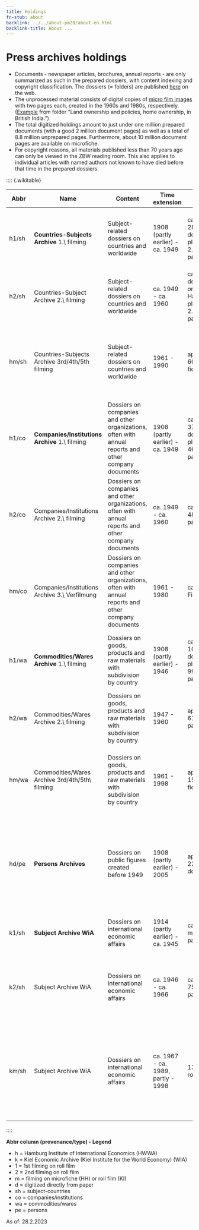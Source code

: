 ```yaml
---
title: Holdings
fn-stub: about
backlink: ../../about-pm20/about.en.html
backlink-title: About ...
---
```


# Press archives holdings

- Documents - newspaper articles, brochures, annual reports - are only summarized as such in the prepared dossiers, with content indexing and copyright classification. The dossiers (= folders) are published [here](https://pm20.zbw.eu/folder/about.en.html) on the web.
- The unprocessed material consists of digital copies of [micro film images](../../film) with two pages each, created in the 1960s and 1980s, respectively. ([Example](/film/h1/sh/S0690H) from folder "Land ownership and policies, home ownership, in British India.")
- The total digitized holdings amount to just under one million prepared documents (with a good 2 million document pages) as well as a total of 8.8 million unprepared pages. Furthermore, about 10 million document pages are available on microfiche.
- For copyright reasons, all materials published less than 70 years ago can only be viewed in the ZBW reading room. This also applies to individual articles with named authors not known to have died before that time in the prepared dossiers.

:::: {.wikitable}

Abbr|Name|Content|Time extension|Scope|Access
-|---|--------|-----|-----|------
h1/sh|**Countries-Subjects Archive** 1.\ filming | Subject-related dossiers on countries and worldwide | 1908 (partly earlier) - ca. 1949 | ca. 280,000 documents, plus ca. 2.28 million pages | [prepared dossiers: PM20](http://pm20.zbw.eu/folder/sh)<br />[digitized roll films](../../film/h1_sh.de): only in the ZBW reading room
h2/sh|Countries-Subject Archive 2.\ filming | Subject-related dossiers on countries and worldwide | ca. 1949 - ca. 1960 | ca. 20,000 documents on Hamburg, plus ca. 2.08 million pages | [digitized roll films](../../film/h2_sh.de): only in the ZBW reading room
hm/sh|Countries-Subjects Archive 3rd/4th/5th filming | Subject-related dossiers on countries and worldwide | 1961 - 1990 | approx. 60,000 fiches | Microfiche: only in the ZBW reading room (also some countries until 1998 on fiche and roll film)
h1/co|**Companies/Institutions Archive** 1.\ filming | Dossiers on companies and other organizations, often with annual reports and other company documents | 1908 (partly earlier) - ca. 1949 | ca. 370,000 documents, plus ca. 460,000 pages | [prepared dossiers: PM20](http://pm20.zbw.eu/folder/co)<br />[digitized roll films](../../film/h1_co.de): only in the ZBW reading room
h2/co|Companies/Institutions Archive 2.\ filming | Dossiers on companies and other organizations, often with annual reports and other company documents | ca. 1949 - ca. 1960 | ca. 480,000 pages | [digitized roll films](../../film/h2_co.de): only in the ZBW reading room
hm/co|Companies/Institutions Archive 3.\ Verfilmung | Dossiers on companies and other organizations, often with annual reports and other company documents| 1961 - 1980 | ca. 30.000 Fiches | Mikrofiche: only in the ZBW reading room
h1/wa|**Commodities/Wares Archive** 1.\ filming | Dossiers on goods, products and raw materials with subdivision by country | 1908 (partly earlier) - 1946 | ca. 105,000 documents, plus ca. 996,000 pages | [prepared dossiers: PM20](http://pm20.zbw.eu/folder/wa)<br />[digitized roll films](../../film/h1_wa.de): only in the ZBW reading room
h2/wa|Commodities/Wares Archive 2.\ filming | Dossiers on goods, products and raw materials with subdivision by country | 1947 - 1960 | approx. 618,000 pages | [digitized roll films](../../film/h2_wa.de): only in the ZBW reading room
hm/wa|Commodities/Wares Archive 3rd/4th/5th\ filming | Dossiers on goods, products and raw materials with subdivision by country | 1961 - 1998 | approx. 15,000 fiches | microfiche: only in the ZBW reading room (from 1998 part of the subject archive)
hd/pe|**Persons Archives** | Dossiers on public figures created before 1949 | 1908 (partly earlier) - 2005 | approx. 223,000 documents | [prepared dossiers: PM20](http://pm20.zbw.eu/folder/pe), items published less than 70 years ago or otherwise blocked only in the ZBW reading room
k1/sh|**Subject Archive WiA** | Dossiers on international economic affairs | 1914 (partly earlier) - ca. 1945 | ca. 1.16 million pages | [digitized roll films](../../film/k1_sh.de): only in the ZBW reading room
k2/sh|Subject Archive WiA | Dossiers on international economic affairs | ca. 1946 - ca. 1966 | ca. 750,000 pages | [digitized roll films](../../film/k1_sh.de): only in the ZBW reading room (Germany, Europe/EEC, Schleswig-Holstein)
km/sh|Subject Archive WiA | Dossiers on international economic affairs | ca. 1967 - ca. 1989, partly - 1998 | 1384 rollfilms | microfilms: only in the ZBW reading room (Germany, Schleswig-Holstein, Great Britain, France, Europe/EEC, USA, Asia)

::::

__Abbr column (provenance/type) - Legend__

* h = Hamburg Institute of International Economics (HWWA)
* k = Kiel Economic Archive (Kiel Institute for the World Economy) (WIA)
* 1 = 1st filming on roll film
* 2 = 2nd filming on roll film
* m = filming on microfiche (HH) or roll film (KI)
* d = digitized directly from paper
* sh = subject-countries
* co = companies/institutions
* wa = commodities/wares
* pe = persons

As of: 28.2.2023

